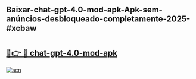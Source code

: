 ## Baixar-chat-gpt-4.0-mod-apk-Apk-sem-anúncios-desbloqueado-completamente-2025-#xcbaw

# <h2><a href="https://ainizakaria.my?title=chat-gpt-4.0-mod-apk&ref=22M">🔗👉 🔴 chat-gpt-4.0-mod-apk</a></h2>

[![acn](https://github.com/user-attachments/assets/0f9c940e-d8b0-45ae-aac7-cd30a18b3e1c)](https://ainizakaria.my?title=chat-gpt-4.0-mod-apk&ref=22M)

